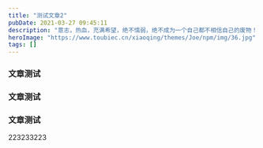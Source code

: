 ```yaml
---
title: "测试文章2"
pubDate: 2021-03-27 09:45:11
description: "意志，热血，充满希望，绝不懦弱，绝不成为一个自己都不相信自己的废物！努力必须要有收获，成功就在眼前。"
heroImage: "https://www.toubiec.cn/xiaoqing/themes/Joe/npm/img/36.jpg"
tags: []
---
```



### 文章测试
### 文章测试
### 文章测试
 223233223